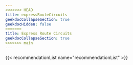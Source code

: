 ```yaml
---
<<<<<<< HEAD
title: expressRouteCircuits
geekdocCollapseSection: true
geekdocHidden: false
=======
title: Express Route Circuits
geekdocCollapseSection: true
>>>>>>> main
---
```


{{< recommendationList name="recommendationList" >}}
